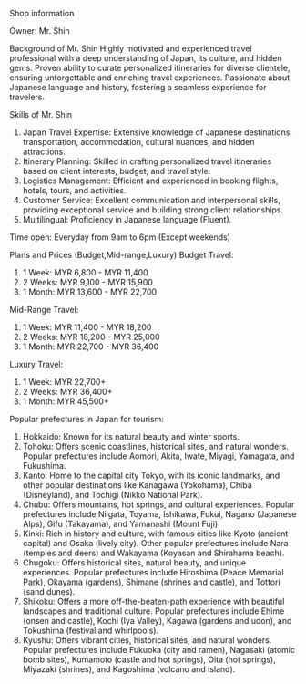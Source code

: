 Shop information

Owner:
Mr. Shin

Background of Mr. Shin
Highly motivated and experienced travel professional with a deep understanding of Japan, its culture, and hidden gems. Proven ability to curate personalized itineraries for diverse clientele, ensuring unforgettable and enriching travel experiences. Passionate about Japanese language and history, fostering a seamless experience for travelers.

Skills of Mr. Shin
1. Japan Travel Expertise: Extensive knowledge of Japanese destinations, transportation, accommodation, cultural nuances, and hidden attractions.
2. Itinerary Planning: Skilled in crafting personalized travel itineraries based on client interests, budget, and travel style.
3. Logistics Management: Efficient and experienced in booking flights, hotels, tours, and activities.
4. Customer Service: Excellent communication and interpersonal skills, providing exceptional service and building strong client relationships.
5. Multilingual: Proficiency in Japanese language (Fluent).

Time open:
Everyday from 9am to 6pm (Except weekends)

Plans and Prices (Budget,Mid-range,Luxury)
Budget Travel:
1. 1 Week: MYR 6,800 - MYR 11,400
2. 2 Weeks: MYR 9,100 - MYR 15,900
3. 1 Month: MYR 13,600 - MYR 22,700

Mid-Range Travel:
1. 1 Week: MYR 11,400 - MYR 18,200
2. 2 Weeks: MYR 18,200 - MYR 25,000
3. 1 Month: MYR 22,700 - MYR 36,400

Luxury Travel:
1. 1 Week: MYR 22,700+
2. 2 Weeks: MYR 36,400+
3. 1 Month: MYR 45,500+

Popular prefectures in Japan for tourism:
1. Hokkaido: Known for its natural beauty and winter sports.
2. Tohoku: Offers scenic coastlines, historical sites, and natural wonders. Popular prefectures include Aomori, Akita, Iwate, Miyagi, Yamagata, and Fukushima.
3. Kanto: Home to the capital city Tokyo, with its iconic landmarks, and other popular destinations like Kanagawa (Yokohama), Chiba (Disneyland), and Tochigi (Nikko National Park).
4. Chubu: Offers mountains, hot springs, and cultural experiences. Popular prefectures include Niigata, Toyama, Ishikawa, Fukui, Nagano (Japanese Alps), Gifu (Takayama), and Yamanashi (Mount Fuji).
5. Kinki: Rich in history and culture, with famous cities like Kyoto (ancient capital) and Osaka (lively city). Other popular prefectures include Nara (temples and deers) and Wakayama (Koyasan and Shirahama beach).
6. Chugoku: Offers historical sites, natural beauty, and unique experiences. Popular prefectures include Hiroshima (Peace Memorial Park), Okayama (gardens), Shimane (shrines and castle), and Tottori (sand dunes).
7. Shikoku: Offers a more off-the-beaten-path experience with beautiful landscapes and traditional culture. Popular prefectures include Ehime (onsen and castle), Kochi (Iya Valley), Kagawa (gardens and udon), and Tokushima (festival and whirlpools).
8. Kyushu: Offers vibrant cities, historical sites, and natural wonders. Popular prefectures include Fukuoka (city and ramen), Nagasaki (atomic bomb sites), Kumamoto (castle and hot springs), Oita (hot springs), Miyazaki (shrines), and Kagoshima (volcano and island).

